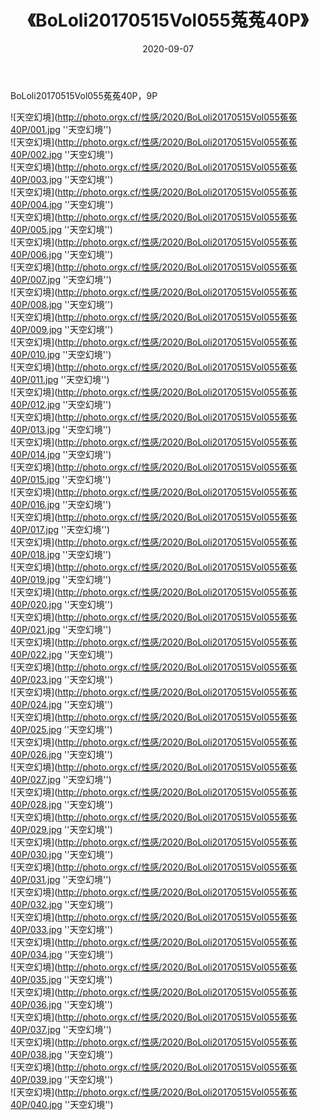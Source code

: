 ﻿---
layout: post
title:  《BoLoli20170515Vol055菟菟40P》
date:   2020-09-07
img: http://photo.orgx.cf/性感/2020/BoLoli20170515Vol055菟菟40P/000.jpg
categories: [美女, 性感, 泳衣]
---

BoLoli20170515Vol055菟菟40P，9P



![天空幻境](http://photo.orgx.cf/性感/2020/BoLoli20170515Vol055菟菟40P/001.jpg ''天空幻境'') <br>
![天空幻境](http://photo.orgx.cf/性感/2020/BoLoli20170515Vol055菟菟40P/002.jpg ''天空幻境'') <br>
![天空幻境](http://photo.orgx.cf/性感/2020/BoLoli20170515Vol055菟菟40P/003.jpg ''天空幻境'') <br>
![天空幻境](http://photo.orgx.cf/性感/2020/BoLoli20170515Vol055菟菟40P/004.jpg ''天空幻境'') <br>
![天空幻境](http://photo.orgx.cf/性感/2020/BoLoli20170515Vol055菟菟40P/005.jpg ''天空幻境'') <br>
![天空幻境](http://photo.orgx.cf/性感/2020/BoLoli20170515Vol055菟菟40P/006.jpg ''天空幻境'') <br>
![天空幻境](http://photo.orgx.cf/性感/2020/BoLoli20170515Vol055菟菟40P/007.jpg ''天空幻境'') <br>
![天空幻境](http://photo.orgx.cf/性感/2020/BoLoli20170515Vol055菟菟40P/008.jpg ''天空幻境'') <br>
![天空幻境](http://photo.orgx.cf/性感/2020/BoLoli20170515Vol055菟菟40P/009.jpg ''天空幻境'') <br>
![天空幻境](http://photo.orgx.cf/性感/2020/BoLoli20170515Vol055菟菟40P/010.jpg ''天空幻境'') <br>
![天空幻境](http://photo.orgx.cf/性感/2020/BoLoli20170515Vol055菟菟40P/011.jpg ''天空幻境'') <br>
![天空幻境](http://photo.orgx.cf/性感/2020/BoLoli20170515Vol055菟菟40P/012.jpg ''天空幻境'') <br>
![天空幻境](http://photo.orgx.cf/性感/2020/BoLoli20170515Vol055菟菟40P/013.jpg ''天空幻境'') <br>
![天空幻境](http://photo.orgx.cf/性感/2020/BoLoli20170515Vol055菟菟40P/014.jpg ''天空幻境'') <br>
![天空幻境](http://photo.orgx.cf/性感/2020/BoLoli20170515Vol055菟菟40P/015.jpg ''天空幻境'') <br>
![天空幻境](http://photo.orgx.cf/性感/2020/BoLoli20170515Vol055菟菟40P/016.jpg ''天空幻境'') <br>
![天空幻境](http://photo.orgx.cf/性感/2020/BoLoli20170515Vol055菟菟40P/017.jpg ''天空幻境'') <br>
![天空幻境](http://photo.orgx.cf/性感/2020/BoLoli20170515Vol055菟菟40P/018.jpg ''天空幻境'') <br>
![天空幻境](http://photo.orgx.cf/性感/2020/BoLoli20170515Vol055菟菟40P/019.jpg ''天空幻境'') <br>
![天空幻境](http://photo.orgx.cf/性感/2020/BoLoli20170515Vol055菟菟40P/020.jpg ''天空幻境'') <br>
![天空幻境](http://photo.orgx.cf/性感/2020/BoLoli20170515Vol055菟菟40P/021.jpg ''天空幻境'') <br>
![天空幻境](http://photo.orgx.cf/性感/2020/BoLoli20170515Vol055菟菟40P/022.jpg ''天空幻境'') <br>
![天空幻境](http://photo.orgx.cf/性感/2020/BoLoli20170515Vol055菟菟40P/023.jpg ''天空幻境'') <br>
![天空幻境](http://photo.orgx.cf/性感/2020/BoLoli20170515Vol055菟菟40P/024.jpg ''天空幻境'') <br>
![天空幻境](http://photo.orgx.cf/性感/2020/BoLoli20170515Vol055菟菟40P/025.jpg ''天空幻境'') <br>
![天空幻境](http://photo.orgx.cf/性感/2020/BoLoli20170515Vol055菟菟40P/026.jpg ''天空幻境'') <br>
![天空幻境](http://photo.orgx.cf/性感/2020/BoLoli20170515Vol055菟菟40P/027.jpg ''天空幻境'') <br>
![天空幻境](http://photo.orgx.cf/性感/2020/BoLoli20170515Vol055菟菟40P/028.jpg ''天空幻境'') <br>
![天空幻境](http://photo.orgx.cf/性感/2020/BoLoli20170515Vol055菟菟40P/029.jpg ''天空幻境'') <br>
![天空幻境](http://photo.orgx.cf/性感/2020/BoLoli20170515Vol055菟菟40P/030.jpg ''天空幻境'') <br>
![天空幻境](http://photo.orgx.cf/性感/2020/BoLoli20170515Vol055菟菟40P/031.jpg ''天空幻境'') <br>
![天空幻境](http://photo.orgx.cf/性感/2020/BoLoli20170515Vol055菟菟40P/032.jpg ''天空幻境'') <br>
![天空幻境](http://photo.orgx.cf/性感/2020/BoLoli20170515Vol055菟菟40P/033.jpg ''天空幻境'') <br>
![天空幻境](http://photo.orgx.cf/性感/2020/BoLoli20170515Vol055菟菟40P/034.jpg ''天空幻境'') <br>
![天空幻境](http://photo.orgx.cf/性感/2020/BoLoli20170515Vol055菟菟40P/035.jpg ''天空幻境'') <br>
![天空幻境](http://photo.orgx.cf/性感/2020/BoLoli20170515Vol055菟菟40P/036.jpg ''天空幻境'') <br>
![天空幻境](http://photo.orgx.cf/性感/2020/BoLoli20170515Vol055菟菟40P/037.jpg ''天空幻境'') <br>
![天空幻境](http://photo.orgx.cf/性感/2020/BoLoli20170515Vol055菟菟40P/038.jpg ''天空幻境'') <br>
![天空幻境](http://photo.orgx.cf/性感/2020/BoLoli20170515Vol055菟菟40P/039.jpg ''天空幻境'') <br>
![天空幻境](http://photo.orgx.cf/性感/2020/BoLoli20170515Vol055菟菟40P/040.jpg ''天空幻境'') <br>